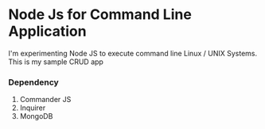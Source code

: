 # Node Js for Command Line Application

I'm experimenting Node JS to execute command line Linux / UNIX Systems. 
This is my sample CRUD app

### Dependency
1. Commander JS
2. Inquirer
3. MongoDB